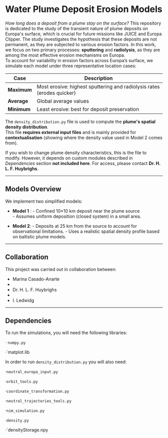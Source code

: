 # Water Plume Deposit Erosion Models 

*How long does a deposit from a plume stay on the surface?*
This repository is dedicated to the study of the transient nature of plume deposits on Europa's surface, which is crucial for future missions like JUICE and Europa Clipper. The study investigates the hypothesis that these deposits are not permanent, as they are subjected to various erosion factors.
In this work, we focus on two primary processes: **sputtering** and **radiolysis**, as they are among the most effective erosion mechanisms on Europa.  
To account for variability in erosion factors across Europa’s surface, we simulate each model under three representative location cases:

| Case         | Description                                                              
|--------------|-----------------------------------------------------------------------------------------|
| **Maximum**  | Most erosive: highest sputtering and radiolysis rates  (erodes quicker)                 | 
| **Average**  | Global average values                                                                   | 
| **Minimum**  | Least erosive: best for deposit preservation                                            |



The `density_distribution.py` file is used to compute the **plume's spatial density distribution**.  
This file **requires external input files** and is mainly provided for **contextualisation** (showing where the density value used in Model 2 comes from).

If you wish to change plume density characteristics, this is the file to modify. However, it depends on custom modules described in _Dependencies_ section  **not included here**. For access, please contact **Dr. H. L. F. Huybrighs**.


---
##  Models Overview

We implement two simplified models:

- **Model 1** :
      - Confined 10×10 km deposit near the plume source  
      - Assumes uniform deposition (closed system) in a small area.

- **Model 2**:
      - Deposits at 25 km from the source to account for observational limitations.
      - Uses a realistic spatial density profile based on ballistic plume models. 

---
## Collaboration

This project was carried out in collaboration between: 

- Marina Casado-Anarte
- 
- Dr. H. L. F. Huybrighs
- 
- I. Ledwidg 

---

## Dependencies

To run the simulations, you will need the following libraries:

· `numpy.py`

·`matplot.lib

In order to run `density_distribution.py` you will also need: 

·`neutral_europa_input.py`

·`orbit_tools.py`

·`coordinate_transformation.py`

·`neutral_trajectories_tools.py`

·`nim_simulation.py`

·`density.py`

·`densityStorage.npy






